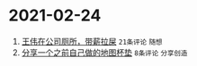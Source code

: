 # 2021-02-24

1. [王伟在公司厕所，带薪拉屎](https://www.v2ex.com/t/755667) `21条评论` `随想`
1. [分享一个之前自己做的地图杯垫](https://www.v2ex.com/t/755668) `8条评论` `分享创造`
